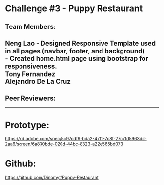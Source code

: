 # Challenge #3 - Puppy Restaurant

Team Members: 
---------------------
Neng Lao  -  Designed Responsive Template used in all pages (navbar, footer, and background)  
          -  Created home.html page using bootstrap for responsiveness.  
Tony Fernandez  
Alejandro De La Cruz  
----------------------
  
Peer Reviewers:  
---------------------
  
  
---------------------



# Prototype:  

https://xd.adobe.com/spec/5c97cdf9-bda2-47f1-7c8f-27c7fd5963dd-2aa6/screen/6a830bde-020d-44bc-8323-a22e565bd073

# Github:  

https://github.com/Dinomyt/Puppy-Restaurant

